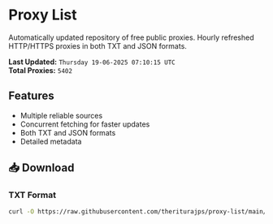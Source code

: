 # Proxy List

Automatically updated repository of free public proxies. Hourly refreshed HTTP/HTTPS proxies in both TXT and JSON formats.

**Last Updated:** `Thursday 19-06-2025 07:10:15 UTC`  
**Total Proxies:** `5402`

## Features
- Multiple reliable sources
- Concurrent fetching for faster updates
- Both TXT and JSON formats
- Detailed metadata

## 📥 Download

### TXT Format
```bash
curl -O https://raw.githubusercontent.com/theriturajps/proxy-list/main/proxies.txt